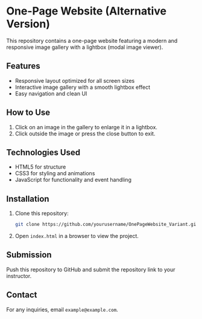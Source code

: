 # One-Page Website (Alternative Version)

This repository contains a one-page website featuring a modern and responsive image gallery with a lightbox (modal image viewer).

## Features
- Responsive layout optimized for all screen sizes
- Interactive image gallery with a smooth lightbox effect
- Easy navigation and clean UI

## How to Use
1. Click on an image in the gallery to enlarge it in a lightbox.
2. Click outside the image or press the close button to exit.

## Technologies Used
- HTML5 for structure
- CSS3 for styling and animations
- JavaScript for functionality and event handling

## Installation
1. Clone this repository:  
   ```bash
   git clone https://github.com/yourusername/OnePageWebsite_Variant.git
   ```
2. Open `index.html` in a browser to view the project.

## Submission
Push this repository to GitHub and submit the repository link to your instructor.

## Contact
For any inquiries, email `example@example.com`.
